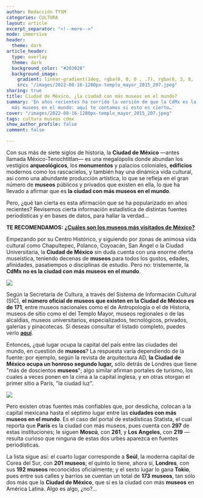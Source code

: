 ```yaml
---
author: Redacción TYSM
categories: CULTURA
layout: article
excerpt_separator: "<!--more-->"
mode: immersive
header:
  theme: dark
article_header:
  type: overlay
  theme: dark
  background_color: "#203028"
  background_image:
    gradient: linear-gradient(1deg, rgba(0, 0, 0 , .7), rgba(8, 3, 8, .9))
    src: "/images/2022-08-16-1280px-templo_mayor_2015_207.jpeg"
sharing: true
title: Ciudad de México, ¿la ciudad con más museos en el mundo?
summary: 'En años recientes ha corrido la versión de que la CdMx es la ciudad con
  más museos en el mundo: aquí te contamos si esto es cierto…'
cover: "/images/2022-08-16-1280px-templo_mayor_2015_207.jpeg"
tags: cultura museos cdmx
show_author_profile: false
comment: false

---
```

Con sus más de siete siglos de historia, la **Ciudad de México** —antes llamada México-Tenochtitlan— es una megalópolis donde abundan los vestigios **arqueológicos**, los **monumentos** y palacios coloniales, **edificios** modernos como los rascacielos, y también hay una dinámica vida cultural, así como una abundante producción artística, lo que se refleja en el gran número de **museos** públicos y privados que existen en ella, lo que ha llevado a afirmar que es **la ciudad con más museos en el mundo**.

Pero, ¿qué tan cierta es esta afirmación que se ha popularizado en años recientes? Revisemos cierta información estadística de distintas fuentes periodísticas y en bases de datos, para hallar la verdad…

**TE RECOMENDAMOS:** [**¿Cuáles son los museos más visitados de México?**](https://blog.tonoysumariachi.com/turismo/2022/06/07/cuales-son-los-museos-mas-visitados-de-mexico.html)

Empezando por su Centro Histórico, y siguiendo por zonas de animosa vida cultural como Chapultepec, Polanco, Coyoacán, San Ángel o la Ciudad Universitaria, la **Ciudad de México** sin duda cuenta con una enorme oferta museística, teniendo decenas de **museos** para todos los gustos, edades, afinidades, pasatiempos o disciplinas de estudio. Pero no: tristemente, la **CdMx no es la ciudad con más museos en el mundo**.

![](https://upload.wikimedia.org/wikipedia/commons/thumb/b/be/WalkwayDoorChurubuscoDF.JPG/1024px-WalkwayDoorChurubuscoDF.JPG)

Según la Secretaría de Cultura, a través del Sistema de Información Cultural (SIC), **el número oficial de museos que existen en la Ciudad de México es de 171**, entre museos nacionales como el de Antropología o el de Historia, museos de sitio como el del Templo Mayor, museos regionales o de las alcaldías, museos universitarios, especializados, tecnológicos, privados, galerías y pinacotecas. Si deseas consultar el listado completo, puedes verlo [**aquí**](https://sic.cultura.gob.mx/lista.php?table=museo&estado_id=9&municipio_id=-1).

Entonces, ¿qué lugar ocupa la capital del país entre las ciudades del mundo, en cuestión de **museos**? La respuesta varía dependiendo de la fuente: por ejemplo, según la revista de arquitectura AD, **la Ciudad de México ocupa un honroso segundo lugar,** sólo detrás de Londres que tiene "más de doscientos **museos**"; algo similar afirman portales de turismo, los cuales a veces ponen en la cima a la capital inglesa, y en otras otorgan el primer sitio a París, "la ciudad luz".

![](https://upload.wikimedia.org/wikipedia/commons/thumb/7/74/Museo_Universitario_de_Arte_Contempor%C3%A1neo_-_Noche.jpg/1024px-Museo_Universitario_de_Arte_Contempor%C3%A1neo_-_Noche.jpg)

Pero existen otras fuentes más confiables que, por desdicha, colocan a la capital mexicana hasta el séptimo lugar entre las **ciudades con más museos en el mundo**. Es el caso del portal de estadísticas Statista, el cual reporta que **París** es la ciudad con más museos, pues cuenta con **297** de estas instituciones; le siguen **Moscú**, con **261**, y **Los Angeles**, con **219** —resulta curioso que ninguna de estas dos urbes aparezca en fuentes periodísticas.

La lista sigue así: el cuarto lugar corresponde a **Seúl**, la moderna capital de Corea del Sur, con **201** **museos**; el quinto lo tiene, ahora sí, **Londres**, con sus **192** **museos** reconocidos oficialmente; y  el sexto lugar lo gana **Tokio**, pues entre sus calles y barrios se cuentan un total de **173** **museos**, tan sólo dos más que la **Ciudad de México**, que sí es la ciudad con más **museos** en América Latina. Algo es algo, ¿no?…